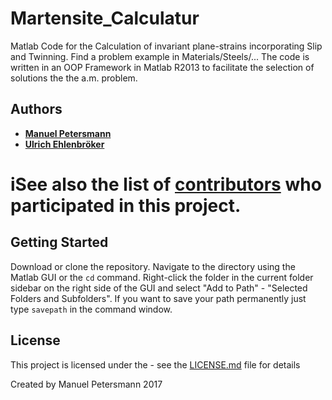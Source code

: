 # Martensite_Calculatur

Matlab Code for the Calculation of invariant plane-strains incorporating Slip and Twinning.
Find a problem example in Materials/Steels/...
The code is written in an OOP Framework in Matlab R2013 to facilitate the selection of solutions the the a.m. problem.

## Authors

* [**Manuel Petersmann**](https://github.com/ManuelPetersmann)
* [**Ulrich Ehlenbröker**](https://github.com/UlrichEhlenbroeker)

# iSee also the list of [contributors](https://github.com/your/project/contributors) who participated in this project.

## Getting Started

Download or clone the repository. Navigate to the directory using the Matlab GUI or the `cd` command.
Right-click the folder in the current folder sidebar on the right side of the GUI and 
select "Add to Path" - "Selected Folders and Subfolders".
If you want to save your path permanently just type `savepath` in the command window.


<!-- 
## Running the tests

Explain how to run the automated tests for this system

```
Give an example
```


## Built With
* [Dropwizard](http://www.dropwizard.io/1.0.2/docs/) - The web framework used


## Contributing
Please read [CONTRIBUTING.md](https://gist.github.com/PurpleBooth/b24679402957c63ec426) for details on our code of conduct, and the process for submitting pull requests to us.

## Versioning

## Citation
If you use our code for your own research, we would be grateful if you cite it via
Zebodo DOI
```
@article{Martensite_Calculator2017,
	title={On the proper set of crystallographic variants for micromechanical calculations},
	author={Petersmann, Manuel and Ehlenbröker, Ulrich},
	journal={Scripta Materialia},
	year={2017}
}
```
-->

## License

This project is licensed under the - see the [LICENSE.md](LICENSE.md) file for details

Created by Manuel Petersmann 2017

<!-- 
## Acknowledgments

* Hat tip to anyone who's code was used
* Inspiration
* etc
=======
# Martensite_Crystallography
Matlab Code for the Calculation of invariant plane-strains incorporationg Slip and Twinning
>>>>>>> 654faf9562e283dfe4b1dd6b832044546f23ce13
-->
